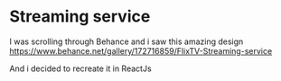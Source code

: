 # Streaming service

I was scrolling through Behance and i saw this amazing design
https://www.behance.net/gallery/172716859/FlixTV-Streaming-service

And i decided to recreate it in ReactJs
